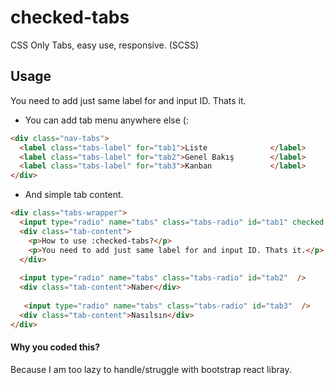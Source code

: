 # checked-tabs
CSS Only Tabs, easy use, responsive. (SCSS)


## Usage
You need to add just same label for and input ID. Thats it.

- You can add tab menu anywhere else (:
```html
<div class="nav-tabs">
  <label class="tabs-label" for="tab1">Liste              </label>
  <label class="tabs-label" for="tab2">Genel Bakış        </label>
  <label class="tabs-label" for="tab3">Kanban             </label>
</div>
```


- And simple tab content. 
```html
<div class="tabs-wrapper">
  <input type="radio" name="tabs" class="tabs-radio" id="tab1" checked />
  <div class="tab-content">
    <p>How to use :checked-tabs?</p>
    <p>You need to add just same label for and input ID. Thats it.</p>
  </div>
  
  <input type="radio" name="tabs" class="tabs-radio" id="tab2"  />
  <div class="tab-content">Naber</div>
  
   <input type="radio" name="tabs" class="tabs-radio" id="tab3"  />
  <div class="tab-content">Nasılsın</div>
</div>
```

#### Why you coded this?
Because I am too lazy to handle/struggle with bootstrap react libray. 
